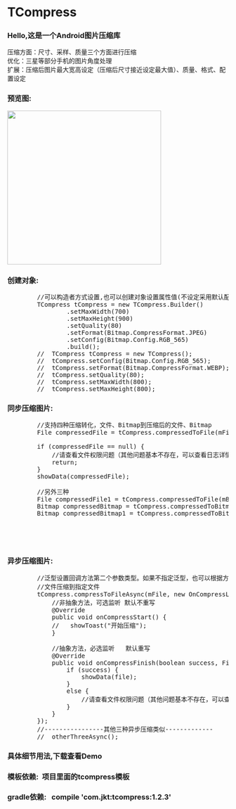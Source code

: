 # TCompress
###  Hello,这是一个Android图片压缩库
  压缩方面：尺寸、采样、质量三个方面进行压缩</br>
  优化：三星等部分手机的图片角度处理</br>
  扩展：压缩后图片最大宽高设定（压缩后尺寸接近设定最大值）、质量、格式、配置设定</br>
###  预览图:<br>
  <img width="350"  src="https://github.com/HoldMyOwn/TCompress/blob/master/preview/compress-6.gif"/><br>
###  创建对象:
<pre>
        //可以构造者方式设置,也可以创建对象设置属性值(不设定采用默认配置)
        TCompress tCompress = new TCompress.Builder()
                .setMaxWidth(700)
                .setMaxHeight(900)
                .setQuality(80)
                .setFormat(Bitmap.CompressFormat.JPEG)
                .setConfig(Bitmap.Config.RGB_565)
                .build();
        //  TCompress tCompress = new TCompress();
        //  tCompress.setConfig(Bitmap.Config.RGB_565);
        //  tCompress.setFormat(Bitmap.CompressFormat.WEBP);
        //  tCompress.setQuality(80);
        //  tCompress.setMaxWidth(800);
        //  tCompress.setMaxHeight(800);
</pre>
###  同步压缩图片:
<pre>
        //支持四种压缩转化，文件、Bitmap到压缩后的文件、Bitmap
        File compressedFile = tCompress.compressedToFile(mFile);
        
        if (compressedFile == null) {
            //请查看文件权限问题（其他问题基本不存在，可以查看日志详情）
            return;
        }
        showData(compressedFile);

        //另外三种
        File compressedFile1 = tCompress.compressedToFile(mBitmap);
        Bitmap compressedBitmap = tCompress.compressedToBitmap(mFile);
        Bitmap compressedBitmap1 = tCompress.compressedToBitmap(mBitmap);

      


</pre>
###  异步压缩图片:
<pre>
        //泛型设置回调方法第二个参数类型。如果不指定泛型，也可以根据方法名的ToFile、ToBitmap进行强转
        //文件压缩到指定文件
        tCompress.compressToFileAsync(mFile, new OnCompressListener&lt;File>() {
            //非抽象方法，可选监听 默认不重写
            @Override
            public void onCompressStart() {
            //   showToast("开始压缩");
            }

            //抽象方法，必选监听   默认重写
            @Override
            public void onCompressFinish(boolean success, File file) {
                if (success) {
                    showData(file);
                }
                else {
                    //请查看文件权限问题（其他问题基本不存在，可以查看日志详情）
                }
            }
        });
        //----------------其他三种异步压缩类似-------------
        //  otherThreeAsync();
</pre>
###   具体细节用法,下载查看Demo
###   模板依赖:&nbsp;&nbsp;项目里面的tcompress模板
###   gradle依赖:&nbsp;&nbsp;&nbsp;compile&nbsp;'com.jkt:tcompress:1.2.3'





